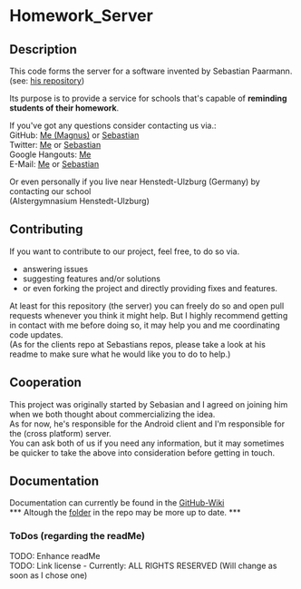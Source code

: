 # Homework_Server

## Description

This code forms the server for a software invented by Sebastian Paarmann.<br />
(see: [his repository](https://github.com/spaarmann/PhysikBioProfilHomework))

Its purpose is to provide a service for schools that's capable of <b>reminding students of their homework</b>.

If you've got any questions consider contacting us via.:<br />
GitHub: [Me (Magnus)](https://github.com/MarkL4YG) or [Sebastian](https://github.com/spaarmann)<br />
Twitter: [Me](https://twitter.com/@MarkL4YG) or [Sebastian](https://twitter.com/s_paarmann)<br />
Google Hangouts: [Me](https://plus.google.com/+MarkL4YG) <br />
E-Mail: [Me](mailto:github@m-lessmann.de) or [Sebastian](mailto:mail@s-paarmann.de) <br />

Or even personally if you live near Henstedt-Ulzburg (Germany) by contacting our school <br /> (Alstergymnasium Henstedt-Ulzburg)

## Contributing

If you want to contribute to our project, feel free, to do so via.<br />
* answering issues
* suggesting features and/or solutions
* or even forking the project and directly providing fixes and features.

At least for this repository (the server) you can freely do so and open pull requests whenever you think it might help.
But I highly recommend getting in contact with me before doing so, it may help you and me coordinating code updates.<br />
(As for the clients repo at Sebastians repos, please take a look at his readme to make sure what he would like you to do to help.)

## Cooperation ##

This project was originally started by Sebasian and I agreed on joining him when we both thought about commercializing the idea.<br />
As for now, he's responsible for the Android client and I'm responsible for the (cross platform) server.<br />
You can ask both of us if you need any information, but it may sometimes be quicker to take the above into consideration before getting in touch.

## Documentation

Documentation can currently be found in the [GitHub-Wiki](https://github.com/MarkL4YG/Homework_Server/wiki)  
*** Altough the [folder](https://github.com/MarkL4YG/Homework_Server/tree/Latest/wiki) in the repo may be more up to date. ***  
  
### ToDos (regarding the readMe) ###

TODO: Enhance readMe <br />
TODO: Link license - Currently: ALL RIGHTS RESERVED (Will change as soon as I chose one)

